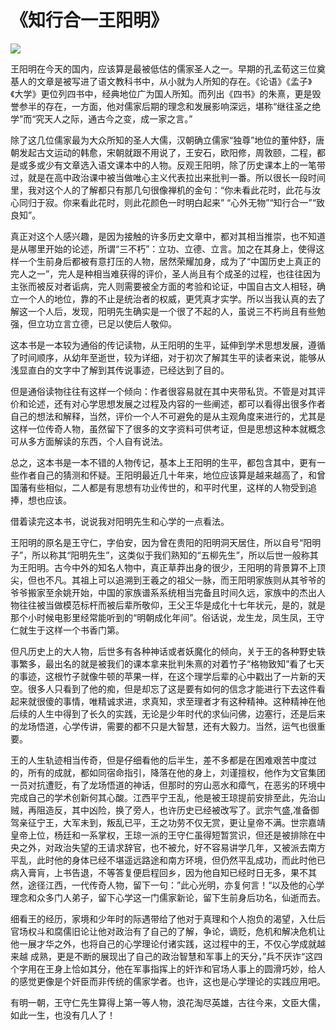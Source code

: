 # 《知行合一王阳明》
![](media/15671512485068/15772613222736.jpg)

王阳明在今天的国内，应该算是最被低估的儒家圣人之一。早期的孔孟荀这三位奠基人的文章是被写进了语文教科书中，从小就为人所知的存在。《论语》《孟子》《大学》更位列四书中，经典地位广为国人所知。而列出《四书》的朱熹，更是毁誉参半的存在，一方面，他对儒家后期的理念和发展影响深远，堪称“继往圣之绝学”而“究天人之际，通古今之变，成一家之言。”

除了这几位儒家最为大众所知的圣人大儒，汉朝确立儒家“独尊”地位的董仲舒，唐朝发起古文运动的韩愈，宋朝就跟不用说了，王安石，欧阳修，周敦颐，二程，都是或多或少有文章选入语文课本中的人物。反观王阳明，除了历史课本上的一笔带过，就是在高中政治课中被当做唯心主义代表拉出来批判一番。所以很长一段时间里，我对这个人的了解都只有那几句很像禅机的金句：“你未看此花时，此花与汝心同归于寂。你来看此花时，则此花颜色一时明白起来” “心外无物”“知行合一”“致良知”。

真正对这个人感兴趣，是因为接触的许多历史文章中，都对其相当推崇，也不知道是从哪里开始的论述，所谓“三不朽”：立功、立德、立言。加之在其身上，使得这样一个生前身后都被有意打压的人物，居然荣耀加身，成为了“中国历史上真正的完人之一”，完人是种相当难获得的评价，圣人尚且有个成圣的过程，也往往因为主张而被反对者诟病，完人则需要被全方面的考验和论证，中国自古文人相轻，确立一个人的地位，靠的不止是统治者的权威，更凭真才实学。所以当我认真的去了解这一个人后，发现，阳明先生确实是一个很了不起的人，虽说三不朽尚且有些勉强，但立功立言立德，已足以使后人敬仰。

这本书是一本较为通俗的传记读物，从王阳明的生平，延伸到学术思想发展，遵循了时间顺序，从幼年至逝世，较为详细，对于初次了解其生平的读者来说，能够从浅显直白的文字中了解到其传说事迹，已经达到了目的。

但是通俗读物往往有这样一个倾向：作者很容易就在其中夹带私货。不管是对其评价和论述，还有对心学思想发展之过程及内容的一些阐述，都可以看得出很多作者自己的想法和解释，当然，评价一个人不可避免的是从主观角度来进行的，尤其是这样一位传奇人物，虽然留下了很多的文字资料可供考证，但是思想这种本就概念可从多方面解读的东西，个人自有说法。

总之，这本书是一本不错的人物传记，基本上王阳明的生平，都包含其中，更有一些作者自己的猜测和怀疑。王阳明最近几十年来，地位应该算是越来越高了，和曾国藩有些相似，二人都是有思想有功业传世的，和平时代里，这样的人物受到追捧，想也应该。

借着读完这本书，说说我对阳明先生和心学的一点看法。

王阳明的原名是王守仁，字伯安，因为曾在贵阳的阳明洞天居住，所以自号“阳明子”，所以称其“阳明先生”，这类似于我们熟知的“五柳先生”，所以后世一般称其为王阳明。古今中外的知名人物中，真正草莽出身的很少，王阳明的背景算不上顶尖，但也不凡。其祖上可以追溯到王羲之的祖父一脉，而王阳明家族则从其爷爷的爷爷搬家至余姚开始，中国的家族谱系系统相当完备且时间久远，家族中的杰出人物往往被当做模范标杆而被后辈所敬仰，王父王华是成化十七年状元，是的，就是那个小时候电影里经常能听到的“明朝成化年间”。俗话说，龙生龙，凤生凤，王守仁就生于这样一个书香门第。

但凡历史上的大人物，后世多有各种神话或者妖魔化的倾向，关于王的各种野史轶事繁多，最出名的就是被我们的课本拿来批判朱熹的对着竹子“格物致知”看了七天的事迹，这根竹子就像牛顿的苹果一样，在这个理学后辈的心中戳出了一片新的天空。很多人只看到了他的痴，但是却忘了这是要有如何的信念才能进行下去这件看起来就很傻的事情，唯精诚求进，求真知，求至理者才有这种精神。这种精神在他后续的人生中得到了长久的实践，无论是少年时代的求仙问佛，边塞行，还是后来的龙场悟道，心学传讲，需要的都不只是大智慧，还有大毅力。当然，运气也很重要。

王的人生轨迹相当传奇，但是仔细看他的后半生，差不多都是在困难艰苦中度过的，所有的成就，都如同宿命指引，降落在他的身上，刘谨擅权，他作为文官集团一员对抗遭贬，有了龙场悟道的神话，但那时的穷山恶水和瘴气，在恶劣的环境中完成自己的学术创新何其心酸。江西平宁王乱，他是被王琼提前安排至此，先治山贼，再阻造反，其中凶险，换了旁人，也许历史已经被改写了。武宗气盛,准备御驾亲征宁王，大军未到，叛乱已平，王之功劳不仅无赏，更让皇帝不满。世宗嘉靖皇帝上位，杨廷和一系掌权，王琼一派的王守仁虽得短暂赏识，但还是被排除在中央之外，对政治失望的王请求辞官，也不被允，好不容易讲学几年，又被派去南方平乱，此时他的身体已经不堪遥远路途和南方环境，但仍然平乱成功，而此时他已病入膏肓，上书告退，不等答复便启程回乡，因为他自知已经时日无多，果不其然，途径江西，一代传奇人物，留下一句：”此心光明，亦复何言！“以及他的心学理念和众多门人弟子，留下心学这一门儒家新论，留下生前身后功名，仙逝而去。

细看王的经历，家境和少年时的际遇带给了他对于真理和个人抱负的渴望，入仕后官场权斗和腐儒旧论让他对政治有了自己的了解，争论，谪贬，危机和解决危机让他一展才华之外，也将自己的心学理论付诸实践，这过程中的王，不仅心学成就越来越
成熟，更是不断的展现出了自己的政治智慧和军事上的天分，”兵不厌诈“这四个字用在王身上恰如其分，他在军事指挥上的奸诈和官场人事上的圆滑巧妙，给人的感觉更像是个奸臣而非传统的儒家学者。也许，这也是心学理论的实践应用吧。

有明一朝，王守仁先生算得上第一等人物，浪花淘尽英雄，古往今来，文臣大儒，如此一生，也没有几人了！



